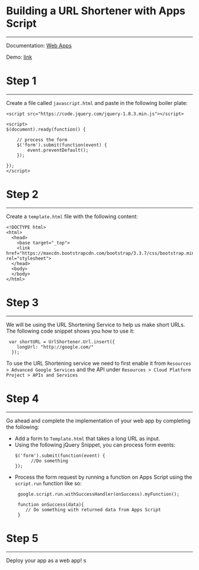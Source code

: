 # Building a URL Shortener with Apps Script
---

Documentation: [Web Apps](https://developers.google.com/apps-script/guides/web)

Demo: [link](https://goo.gl/Nbd3ae)

# Step 1
---

Create a file called `javascript.html` and paste in the following boiler plate:
```
<script src="https://code.jquery.com/jquery-1.8.3.min.js"></script>

<script>
$(document).ready(function() {

    // process the form
    $('form').submit(function(event) {
    	event.preventDefault();
    });

});
</script>
```

# Step 2
---
Create a `template.html` file with the following content:
```
<!DOCTYPE html>
<html>
  <head>
    <base target="_top">
    <link href="https://maxcdn.bootstrapcdn.com/bootstrap/3.3.7/css/bootstrap.min.css" rel="stylesheet">
  </head>
  <body>
  </body>
</html>
```

# Step 3
---

We will be using the URL Shortening Service to help us make short URLs. The following code snippet shows you how to use it:
```
 var shortURL = UrlShortener.Url.insert({
    longUrl: "http://google.com/"
  });
```

To use the URL Shortening service we need to first enable it from `Resources > Advanced Google Services` and the API under `Resources > Cloud Platform Project > APIs and Services`

# Step 4
---

Go ahead and complete the implementation of your web app by completing the following:

* Add a form to `Template.html` that takes a long URL as input.
* Using the following jQuery Snippet, you can process form events:
  ```
  $('form').submit(function(event) {
  		//Do something
  });
  ```
* Process the form request by running a function on Apps Script using the `script.run` function like so:
  ```
   google.script.run.withSuccessHandler(onSuccess).myFunction();

   function onSuccess(data){
   	  // Do something with returned data from Apps Script
   }
  ```

# Step 5
---

Deploy your app as a web app! s